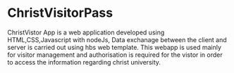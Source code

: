 # ChristVisitorPass
ChristVistor App is a web application developed using HTML,CSS,Javascript with nodeJs, Data exchanage between the client and server is carried out using hbs web template. This webapp is used mainly for visitor management and authorisation is required for the vistor in order to access the information regarding christ university. 


